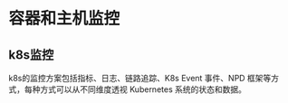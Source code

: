 # 容器和主机监控

## k8s监控

k8s的监控方案包括指标、日志、链路追踪、K8s Event 事件、NPD 框架等方式，每种方式可以从不同维度透视 Kubernetes 系统的状态和数据。

